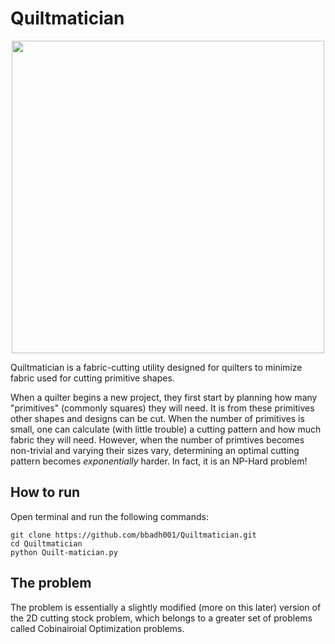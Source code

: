# Quiltmatician

<p align="center">
  <img width="500" src="https://github.com/bbadh001/Quiltmatician/blob/master/assets/screenshot.png">
</p>

Quiltmatician is a fabric-cutting utility designed for quilters to minimize fabric used for cutting primitive shapes. 

When a quilter begins a new project, they first start by planning how many "primitives" (commonly squares) they will need. It is from these primitives other shapes and designs can be cut. When the number of primitives is small, one can calculate (with little trouble) a cutting pattern and how much fabric they will need. However, when the number of primtives becomes non-trivial and varying their sizes vary, determining an optimal cutting pattern becomes _exponentially_ harder. In fact, it is an NP-Hard problem! 

## How to run

Open terminal and run the following commands:

```
git clone https://github.com/bbadh001/Quiltmatician.git
cd Quiltmatician
python Quilt-matician.py
```

## The problem

The problem is essentially a slightly modified (more on this later) version of the 2D cutting stock problem, which belongs to a greater set of problems called Cobinairoial Optimization problems. 
